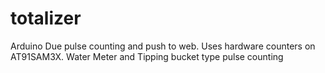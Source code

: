 totalizer
=========

Arduino Due pulse counting and push to web. Uses hardware counters on AT91SAM3X. Water Meter and Tipping bucket type pulse counting